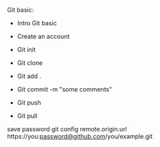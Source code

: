 Git basic:

- Intro Git basic

- Create an account
- Git init

- Git clone
- Git add .
- Git commit -m "some comments"
- Git push

- Git pull

save password
git config remote.origin.url https://you:password@github.com/you/example.git
